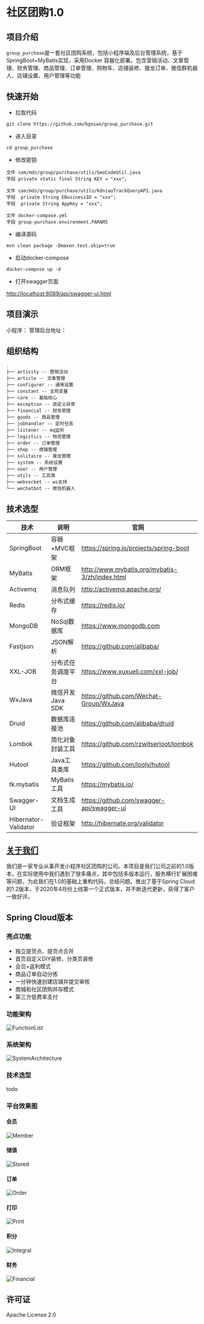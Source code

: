 # 社区团购1.0
## 项目介绍
`group_purchase`是一套社区团购系统，包括小程序端及后台管理系统，基于SpringBoot+MyBatis实现，采用Docker
容器化部署。包含营销活动、文章管理、财务管理、商品管理、订单管理、购物车、店铺装修、接龙订单、微信群机器人、店铺设置、用户管理等功能


## 快速开始
- 拉取代码

```shell script
git clone https://github.com/bgniao/group_purchase.git
```

- 进入目录

```shell script
cd group_purchase
```

- 修改密钥

```shell script 
文件 com/mds/group/purchase/utils/GeoCodeUtil.java
字段 private static final String KEY = "xxx";

文件 com/mds/group/purchase/utils/KdniaoTrackQueryAPI.java
字段  private String EBusinessID = "xxx";    
字段  private String AppKey = "xxx";         

文件 docker-compose.yml
字段 group-purchase.environment.PARAMS
```

- 编译源码

```shell script
mvn clean package -Dmaven.test.skip=true
```

- 启动docker-compose

```shell script
docker-compose up -d
```

- 打开swagger页面

[http://localhost:8089/api/swagger-ui.html](http://localhost:8089/api/swagger-ui.html)

## 项目演示
小程序：
管理后台地址：

## 组织结构
```
.
├── activity -- 营销活动
├── article -- 文章管理
├── configurer -- 通用设置
├── constant -- 全局变量
├── core -- 基础核心
├── exception -- 自定义异常
├── financial -- 财务管理
├── goods -- 商品管理
├── jobhandler -- 定时任务
├── listener -- mq监听
├── logistics -- 物流管理
├── order -- 订单管理
├── shop -- 商铺管理
├── solitaire -- 接龙管理
├── system -- 系统设置
├── user -- 用户管理
├── utils -- 工具类
├── websocket -- ws支持
└── wechatbot -- 微信机器人

```

## 技术选型


| 技术                 | 说明                | 官网                                           |
| -------------------- | ------------------- | ---------------------------------------------- |
| SpringBoot           | 容器+MVC框架        | https://spring.io/projects/spring-boot         |
| MyBatis              | ORM框架             | http://www.mybatis.org/mybatis-3/zh/index.html |
| Activemq             | 消息队列            | http://activemq.apache.org/ |
| Redis                | 分布式缓存          | https://redis.io/                              |
| MongoDB              | NoSql数据库         | https://www.mongodb.com                        |
| Fastjson             | JSON解析        |https://github.com/alibaba/   |
| XXL-JOB             | 分布式任务调度平台 |https://www.xuxueli.com/xxl-job/ |
| WxJava             | 微信开发 Java SDK       | https://github.com/Wechat-Group/WxJava        |
| Druid                | 数据库连接池        | https://github.com/alibaba/druid               |
| Lombok               | 简化对象封装工具    | https://github.com/rzwitserloot/lombok         |
| Hutool               | Java工具类库        | https://github.com/looly/hutool                |
| tk.mybatis           | MyBatis 工具 | https://mybatis.io/ |
| Swagger-UI           | 文档生成工具        | https://github.com/swagger-api/swagger-ui      |
| Hibernator-Validator | 验证框架            | http://hibernate.org/validator                 |


## [关于我们](https://www.bgniao.cn)


我们是一家专业从事开发小程序社区团购的公司。本项目是我们公司之前的1.0版本，在实际使用中我们遇到了很多痛点，其中包括多版本运行，服务横行扩展困难等问题，为此我们在1.0的基础上重构代码，总结问题。推出了基于Spring Cloud的1.2版本，于2020年4月份上线第一个正式版本，并不断迭代更新，获得了客户一致好评。

## Spring Cloud版本

### 亮点功能
- 独立提货点、提货点合并
- 首页自定义DIY装修、分类页装修
- 会员+返利模式
- 商品订单自动分拣
- 一分钟快速创建店铺并提交审核
- 商城和社区团购并存模式
- 第三方低费率支付

### 功能架构

![FunctionList](images/FunctionList.jpeg)

### 系统架构

![SystemArchitecture](images/SystemArchitecture.jpeg)

### 技术选型

todo

### 平台效果图

#### 会员

![Member](images/Member.png)

#### 储值

![Stored](images/Stored.png)

#### 订单

![Order](images/Order.png)

#### 打印

![Print](images/Print.png)

#### 积分

![Integral](images/Integral.png)

#### 财务

![Financial](images/Financial.png)

## 许可证

Apache License 2.0


